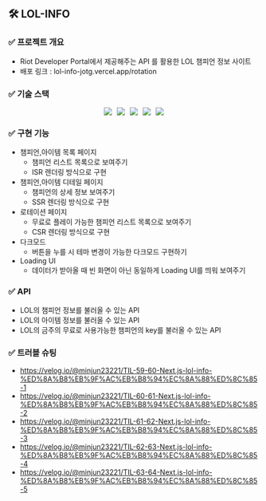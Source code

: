 ## 🛠️ LOL-INFO

### ✅ 프로젝트 개요
- Riot Developer Portal에서 제공해주는 API 를 활용한 LOL 챔피언 정보 사이트
- 배포 링크 : lol-info-jotg.vercel.app/rotation

### ✅ 기술 스택
<div style="display:flex; justify-content: center; flex-wrap: wrap; gap: 10px;">
  <img src="https://img.shields.io/badge/Next.js-000000?style=for-the-badge&logo=next.js&logoColor=white">
  <img src="https://img.shields.io/badge/TypeScript-3178C6?style=for-the-badge&logo=typescript&logoColor=white">
  <img src="https://img.shields.io/badge/Vercel-000000?style=for-the-badge&logo=vercel&logoColor=white">
  <img src="https://img.shields.io/badge/TanStack_Query-00C7B7?style=for-the-badge&logo=react-query&logoColor=white">
  <img src="https://img.shields.io/badge/Tailwind_CSS-06B6D4?style=for-the-badge&logo=tailwindcss&logoColor=white">
</div>



### ✅ 구현 기능
- 챔피언,아이템 목록 페이지
  - 챔피언 리스트 목록으로 보여주기
  - ISR 렌더링 방식으로 구현
- 챔피언,아이템 디테일 페이지
  - 챔피언의 상세 정보 보여주기
  - SSR 렌더링 방식으로 구현
- 로테이션 페이지
  - 무료로 플레이 가능한 챔피언 리스트 목록으로 보여주기
  - CSR 렌더링 방식으로 구현
- 다크모드
  - 버튼을 누를 시 테마 변경이 가능한 다크모드 구현하기
- Loading UI
  - 데이터가 받아올 때 빈 화면이 아닌 동일하게 Loading UI를 띄워 보여주기

### ✅ API
- LOL의 챔피언 정보를 불러올 수 있는 API
- LOL의 아이템 정보를 불러올 수 있는 API
- LOL의 금주의 무료로 사용가능한 챔피언의 key를 불러올 수 있는 API
 
### ✅ 트러블 슈팅

- https://velog.io/@minjun23221/TIL-59-60-Next.js-lol-info-%ED%8A%B8%EB%9F%AC%EB%B8%94%EC%8A%88%ED%8C%85-1
- https://velog.io/@minjun23221/TIL-60-61-Next.js-lol-info-%ED%8A%B8%EB%9F%AC%EB%B8%94%EC%8A%88%ED%8C%85-2
- https://velog.io/@minjun23221/TIL-61-62-Next.js-lol-info-%ED%8A%B8%EB%9F%AC%EB%B8%94%EC%8A%88%ED%8C%85-3
- https://velog.io/@minjun23221/TIL-62-63-Next.js-lol-info-%ED%8A%B8%EB%9F%AC%EB%B8%94%EC%8A%88%ED%8C%85-4
- https://velog.io/@minjun23221/TIL-63-64-Next.js-lol-info-%ED%8A%B8%EB%9F%AC%EB%B8%94%EC%8A%88%ED%8C%85-5
